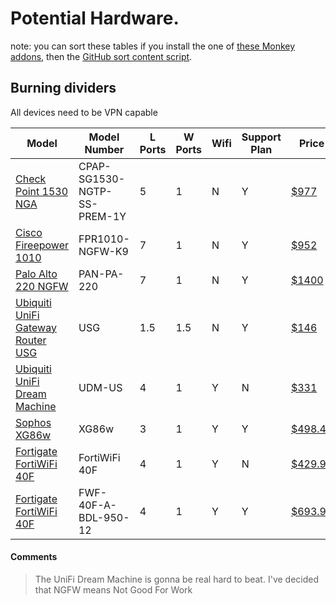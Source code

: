 # Potential Hardware.
note: you can sort these tables if you install the one of [these Monkey addons](https://github.com/Mottie/GitHub-userscripts#installation), then the [GitHub sort content script](https://github.com/Mottie/GitHub-userscripts).

## Burning dividers
All devices need to be VPN capable

| Model | Model Number | L Ports | W Ports | Wifi | Support Plan | Price |
|-------|--------------|---------|---------|------|---------|-------|
| [Check Point 1530 NGA](https://www.checkfirewalls.com/1530.asp) | CPAP-SG1530-NGTP-SS-PREM-1Y | 5 | 1 | N | Y | [$977](https://www.cdw.com/product/check-point-1530-appliance-security-appliance-with-1-year-next-generati/6114027) |
| [Cisco Fireepower 1010](https://www.cisco.com/c/en/us/products/security/firepower-1000-series/index.html#~why-cisco) | FPR1010-NGFW-K9 | 7 | 1 | N | Y | [$952](https://www.cdw.com/product/cisco-firepower-1010-next-generation-firewall-firewall/5614833) |
| [Palo Alto 220 NGFW](https://www.paloaltonetworks.com/network-security/next-generation-firewall/pa-220) | PAN-PA-220 | 7 | 1 | N | Y | [$1400](https://www.reddit.com/r/paloaltonetworks/comments/72x1pe/wheres_the_best_place_to_buy_a_pa220_for_home/) |
| [Ubiquiti UniFi Gateway Router USG](https://www.ui.com/unifi-routing/usg/) | USG | 1.5 | 1.5 | N | Y | [$146](https://www.cdw.com/product/ubiquiti-unifi-usg-security-appliance/3592015?pfm=srh) |
| [Ubiquiti UniFi Dream Machine](https://store.ui.com/collections/unifi-network-routing-switching/products/unifi-dream-machine) | UDM-US | 4 | 1 | Y | N | [$331](https://www.cdw.com/product/ubiquiti-unifi-dream-machine-wireless-router-802.11a-b-g-n-ac-wave-2/5840138?pfm=srh) |
| [Sophos XG86w](https://www.sophos.com/en-us/products/next-gen-firewall/tech-specs.aspx#DesktopModels) | XG86w | 3 | 1 | Y | Y | [$498.40](https://www.amazon.com/Sohos-XG-86W-EnterpriseProtect-EnterpriseGuard/dp/B07S462YKB) |
| [Fortigate FortiWiFi 40F](https://www.fortinet.com/content/dam/fortinet/assets/data-sheets/fortigate-fortiwifi-40f-series.pdf) | FortiWiFi 40F | 4 | 1 | Y | N | [$429.99](https://www.cdw.com/product/fortinet-fortiwifi-40f-security-appliance/6084831?pfm=srh) |
| [Fortigate FortiWiFi 40F](https://www.fortinet.com/content/dam/fortinet/assets/data-sheets/fortigate-fortiwifi-40f-series.pdf) | FWF-40F-A-BDL-950-12 | 4 | 1 | Y | Y | [$693.99](https://www.cdw.com/product/fortinet-fortiwifi-40f-security-appliance-with-1-year-forticare-24x7-se/6253093?pfm=srh) |


#### Comments
> The UniFi Dream Machine is gonna be real hard to beat.
> I've decided that NGFW means Not Good For Work
